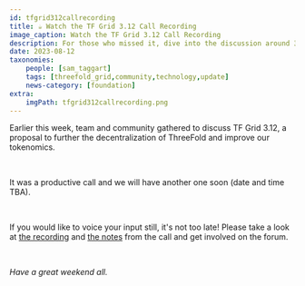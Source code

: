 ```yaml
---
id: tfgrid312callrecording
title: ☕️ Watch the TF Grid 3.12 Call Recording
image_caption: Watch the TF Grid 3.12 Call Recording
description: For those who missed it, dive into the discussion around 3.12!
date: 2023-08-12
taxonomies:
    people: [sam_taggart]
    tags: [threefold_grid,community,technology,update]
    news-category: [foundation]
extra:
    imgPath: tfgrid312callrecording.png
---
```


Earlier this week, team and community gathered to discuss TF Grid 3.12, a proposal to further the decentralization of ThreeFold and improve our tokenomics.

<br/>

It was a productive call and we will have another one soon (date and time TBA).

<br/>

If you would like to voice your input still, it's not too late! Please take a look at [the recording](https://youtu.be/VcNZvp_PhPs) and [the notes](https://forum.threefold.io/t/tfgrid-3-12-proposal-and-discussion/4031/16?u=gosam) from the call and get involved on the forum.

<br/>

*Have a great weekend all.*